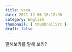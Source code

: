 ```yaml
---
title: voca
date: 2021-12-06 15:12:98
category: English
thumbnail: { thumbnailSrc }
draft: false
---
```


말해보카를 말해 보키?
